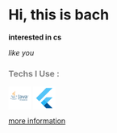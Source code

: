 # Hi, this is bach

**interested in cs**

*like you*

### <font color = "grey"> Techs I Use : </font>

<img src= https://raw.githubusercontent.com/github/explore/80688e429a7d4ef2fca1e82350fe8e3517d3494d/topics/java/java.png width = 45 height= 45 align="center">
<img src= https://raw.githubusercontent.com/github/explore/80688e429a7d4ef2fca1e82350fe8e3517d3494d/topics/flutter/flutter.png width=45 heigth=45 align = "center">

[more information](https://www.linkedin.com/in/bahad%C4%B1r-akg%C3%BCn-9197931b8/)